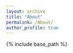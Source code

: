 ```yaml
---
layout: archive
title: "About"
permalink: /About/
author_profile: true
---
```


{% include base_path %}



